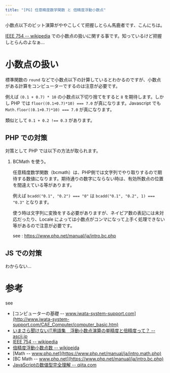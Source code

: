 ```yaml
---
title: "[PG] 任意精度数学関数 と 倍精度浮動小数点"
---
```


小数点以下のビット演算がややこしくて把握しとらん馬鹿者です、こんにちは。

[IEEE 754 -- wikipedia](https://ja.wikipedia.org/wiki/IEEE_754) での小数点の扱いに関する事です。知っているけど把握しとらんのよなぁ…

# 小数点の扱い

標準関数の `round` などで小数点以下の計算しているとわかるのですが、小数点がある計算をコンピューターでするのは注意が必要です。

例えば `(0.1 + 0.7) * 10` の小数点以下切り捨てをすると `8` を期待します。しかし PHP では  `floor((0.1+0.7)*10) === 7.0` が真になります。Javascript でも `Math.floor((0.1+0.7)*10) === 7.0` が真になります。

類似として `0.1 + 0.2 !== 0.3` があります。


## PHP での対策


対策として PHP では以下の方法が取られます。

1. BCMath を使う。
	
	任意精度数学関数（bcmath）は、PHP側では文字列でやり取りするので期待する数値になります。期待通りの数字にならない時は、有効所数点の位置を間違えている等があります。

	例えば `bcadd("0.1", "0.2") === "0"` は `bcadd("0.1", "0.2", 1) === "0.3"` となります。

	使う時は文字列に変換をする必要がありますが、ネイピア数の表記には未対応だったり、Locale によっては小数点がコンマになって上手く処理できない等があるので注意が必要です。

	see : https://www.php.net/manual/ja/intro.bc.php


## JS での対策

わからない…

# 参考

see 

- [コンピューターの基礎 -- www.iwata-system-support.com](http://www.iwata-system-support.com/CAE_Computer/computer_basic.htm)
- [いまさら聞けないIT用語集　浮動小数点演算の単精度と倍精度って？ -- ascii.jp](https://ascii.jp/elem/000/001/713/1713959/)
- [IEEE 754 -- wikipedia](https://ja.wikipedia.org/wiki/IEEE_754)
- [倍精度浮動小数点数 -- wikipeida](https://ja.wikipedia.org/wiki/%E5%80%8D%E7%B2%BE%E5%BA%A6%E6%B5%AE%E5%8B%95%E5%B0%8F%E6%95%B0%E7%82%B9%E6%95%B0)
- [Math -- www.php.net](https://www.php.net/manual/ja/intro.math.php)
- [BC Math -- www.php.net](https://www.php.net/manual/ja/intro.bc.php)
- [JavaScriptの数値型完全理解 -- qiita.com](https://qiita.com/uhyo/items/f9abb94bcc0374d7ed23)

